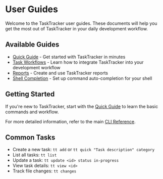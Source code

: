 # User Guides

Welcome to the TaskTracker user guides. These documents will help you get the most out of TaskTracker in your daily development workflow.

## Available Guides

- [Quick Guide](./QUICK-GUIDE.md) - Get started with TaskTracker in minutes
- [Task Workflows](./task-workflows.md) - Learn how to integrate TaskTracker into your development workflow
- [Reports](./REPORTS.md) - Create and use TaskTracker reports
- [Shell Completion](./SHELL-COMPLETION.md) - Set up command auto-completion for your shell

## Getting Started

If you're new to TaskTracker, start with the [Quick Guide](./QUICK-GUIDE.md) to learn the basic commands and workflow.

For more detailed information, refer to the main [CLI Reference](../dev-reference/cli-reference.md).

## Common Tasks

- Create a new task: `tt add` or `tt quick "Task description" category`
- List all tasks: `tt list`
- Update a task: `tt update <id> status in-progress`
- View task details: `tt view <id>`
- Track file changes: `tt changes` 